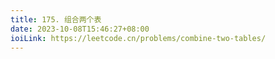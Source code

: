 ```yaml
---
title: 175. 组合两个表
date: 2023-10-08T15:46:27+08:00
ioiLink: https://leetcode.cn/problems/combine-two-tables/
---
```

